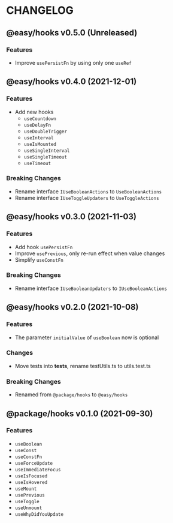 # CHANGELOG
## @easy/hooks v0.5.0 (Unreleased)
### Features

- Improve `usePersistFn` by using only one `useRef`

## @easy/hooks v0.4.0 (2021-12-01)
### Features

- Add new hooks
  - `useCountdown`
  - `useDelayFn`
  - `useDoubleTrigger`
  - `useInterval`
  - `useIsMounted`
  - `useSingleInterval`
  - `useSingleTimeout`
  - `useTimeout`

### Breaking Changes

- Rename interface `IUseBooleanActions` to `UseBooleanActions`
- Rename interface `IUseToggleUpdaters` to `UseToggleActions`

## @easy/hooks v0.3.0 (2021-11-03)
### Features

- Add hook `usePersistFn`
- Improve `usePrevious`, only re-run effect when value changes
- Simplify `useConstFn`

### Breaking Changes

- Rename interface `IUseBooleanUpdaters` to `IUseBooleanActions`

## @easy/hooks v0.2.0 (2021-10-08)
### Features

- The parameter `initialValue` of `useBoolean` now is optional

### Changes

- Move tests into __tests__, rename testUtils.ts to utils.test.ts

### Breaking Changes

- Renamed from `@package/hooks` to `@easy/hooks`

## @package/hooks v0.1.0 (2021-09-30)
### Features

- `useBoolean`
- `useConst`
- `useConstFn`
- `useForceUpdate`
- `useImmediateFocus`
- `useIsFocused`
- `useIsHovered`
- `useMount`
- `usePrevious`
- `useToggle`
- `useUnmount`
- `useWhyDidYouUpdate`
